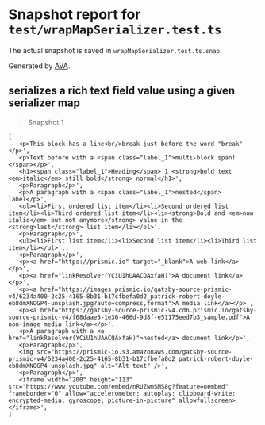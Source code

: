 # Snapshot report for `test/wrapMapSerializer.test.ts`

The actual snapshot is saved in `wrapMapSerializer.test.ts.snap`.

Generated by [AVA](https://avajs.dev).

## serializes a rich text field value using a given serializer map

> Snapshot 1

    [
      '<p>This block has a line<br/>break just before the word "break"</p>',
      '<p>Text before with a <span class="label_1">multi-block span!</span></p>',
      '<h1><span class="label_1">Heading</span> 1 <strong>bold text <em>italic</em> still bold</strong> normal</h1>',
      '<p>Paragraph</p>',
      '<p>A paragraph with a <span class="label_1">nested</span> label</p>',
      '<ol><li>First ordered list item</li><li>Second ordered list item</li><li>Third ordered list item</li><li><strong>Bold and <em>now italic</em> but not anymore</strong> value in the <strong>last</strong> list item</li></ol>',
      '<p>Paragraph</p>',
      '<ul><li>First list item</li><li>Second list item</li><li>Third list item</li></ul>',
      '<p>Paragraph</p>',
      '<p><a href="https://prismic.io" target="_blank">A web link</a></p>',
      '<p><a href="linkResolver(YCiU1hUAACQAxfaH)">A document link</a></p>',
      '<p><a href="https://images.prismic.io/gatsby-source-prismic-v4/6234a400-2c25-4165-8b31-b17cfbefa0d2_patrick-robert-doyle-eb8dmXNOGP4-unsplash.jpg?auto=compress,format">A media link</a></p>',
      '<p><a href="https://gatsby-source-prismic-v4.cdn.prismic.io/gatsby-source-prismic-v4/f68daae5-1e36-466d-9d8f-e51175eed7b3_sample.pdf">A non-image media link</a></p>',
      '<p>A paragraph with a <a href="linkResolver(YCiU1hUAACQAxfaH)">nested</a> document link</p>',
      '<p>Paragraph</p>',
      '<img src="https://prismic-io.s3.amazonaws.com/gatsby-source-prismic-v4/6234a400-2c25-4165-8b31-b17cfbefa0d2_patrick-robert-doyle-eb8dmXNOGP4-unsplash.jpg" alt="Alt text" />',
      '<p>Paragraph</p>',
      '<iframe width="200" height="113" src="https://www.youtube.com/embed/nRUZwmSMS8g?feature=oembed" frameborder="0" allow="accelerometer; autoplay; clipboard-write; encrypted-media; gyroscope; picture-in-picture" allowfullscreen></iframe>',
    ]
